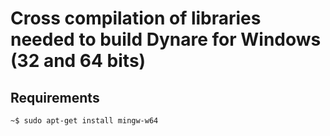 # Cross compilation of libraries needed to build Dynare for Windows (32 and 64 bits)

## Requirements
```bash
~$ sudo apt-get install mingw-w64
```